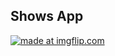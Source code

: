 ## Shows App ##


<a href="https://imgflip.com/gif/35fo91"><img src="https://i.imgflip.com/35fo91.gif" title="made at imgflip.com"/></a>
